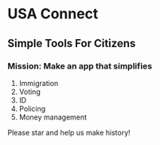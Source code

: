 # USA Connect
## Simple Tools For Citizens
### Mission: Make an app that simplifies

 1. Immigration
 2. Voting
 3. ID
 4. Policing
 5. Money management 

Please star and help us make history!
